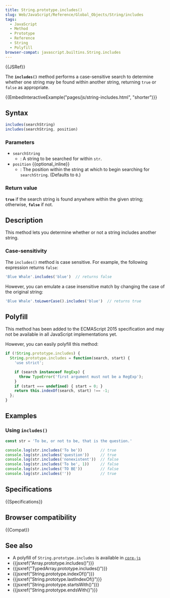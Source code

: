 ```yaml
---
title: String.prototype.includes()
slug: Web/JavaScript/Reference/Global_Objects/String/includes
tags:
  - JavaScript
  - Method
  - Prototype
  - Reference
  - String
  - Polyfill
browser-compat: javascript.builtins.String.includes
---
```

{{JSRef}}

The **`includes()`** method performs a case-sensitive search to determine whether one string may
be found within another string, returning `true` or `false` as
appropriate.

{{EmbedInteractiveExample("pages/js/string-includes.html", "shorter")}}

## Syntax

```js
includes(searchString)
includes(searchString, position)
```

### Parameters

- `searchString`
  - : A string to be searched for within `str`.
- `position` {{optional_inline}}
  - : The position within the string at which to begin searching for
    `searchString`. (Defaults to `0`.)

### Return value

**`true`** if the search string is found anywhere within the
given string; otherwise, **`false`** if not.

## Description

This method lets you determine whether or not a string includes another string.

### Case-sensitivity

The `includes()` method is case sensitive. For example, the following
expression returns `false`:

```js
'Blue Whale'.includes('blue')  // returns false
```

However, you can emulate a case insensitive match by changing the case of the original string:

```js
'Blue Whale'.toLowerCase().includes('blue')  // returns true
```

## Polyfill

This method has been added to the ECMAScript 2015 specification and may not be
available in all JavaScript implementations yet.

However, you can easily polyfill this method:

```js
if (!String.prototype.includes) {
  String.prototype.includes = function(search, start) {
    'use strict';

    if (search instanceof RegExp) {
      throw TypeError('first argument must not be a RegExp');
    }
    if (start === undefined) { start = 0; }
    return this.indexOf(search, start) !== -1;
  };
}
```

## Examples

### Using `includes()`

```js
const str = 'To be, or not to be, that is the question.'

console.log(str.includes('To be'))        // true
console.log(str.includes('question'))     // true
console.log(str.includes('nonexistent'))  // false
console.log(str.includes('To be', 1))     // false
console.log(str.includes('TO BE'))        // false
console.log(str.includes(''))             // true
```

## Specifications

{{Specifications}}

## Browser compatibility

{{Compat}}

## See also

- A polyfill of `String.prototype.includes` is available in [`core-js`](https://github.com/zloirock/core-js#ecmascript-string-and-regexp)
- {{jsxref("Array.prototype.includes()")}}
- {{jsxref("TypedArray.prototype.includes()")}}
- {{jsxref("String.prototype.indexOf()")}}
- {{jsxref("String.prototype.lastIndexOf()")}}
- {{jsxref("String.prototype.startsWith()")}}
- {{jsxref("String.prototype.endsWith()")}}
